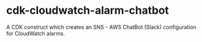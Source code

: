 # cdk-cloudwatch-alarm-chatbot
A CDK construct which creates an SNS - AWS ChatBot (Slack) configuration for CloudWatch alarms.